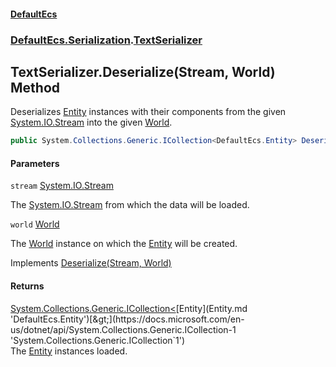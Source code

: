 #### [DefaultEcs](DefaultEcs.md 'DefaultEcs')
### [DefaultEcs.Serialization](DefaultEcs.md#DefaultEcs.Serialization 'DefaultEcs.Serialization').[TextSerializer](TextSerializer.md 'DefaultEcs.Serialization.TextSerializer')

## TextSerializer.Deserialize(Stream, World) Method

Deserializes [Entity](Entity.md 'DefaultEcs.Entity') instances with their components from the given [System.IO.Stream](https://docs.microsoft.com/en-us/dotnet/api/System.IO.Stream 'System.IO.Stream') into the given [World](World.md 'DefaultEcs.World').

```csharp
public System.Collections.Generic.ICollection<DefaultEcs.Entity> Deserialize(System.IO.Stream stream, DefaultEcs.World world);
```
#### Parameters

<a name='DefaultEcs.Serialization.TextSerializer.Deserialize(System.IO.Stream,DefaultEcs.World).stream'></a>

`stream` [System.IO.Stream](https://docs.microsoft.com/en-us/dotnet/api/System.IO.Stream 'System.IO.Stream')

The [System.IO.Stream](https://docs.microsoft.com/en-us/dotnet/api/System.IO.Stream 'System.IO.Stream') from which the data will be loaded.

<a name='DefaultEcs.Serialization.TextSerializer.Deserialize(System.IO.Stream,DefaultEcs.World).world'></a>

`world` [World](World.md 'DefaultEcs.World')

The [World](World.md 'DefaultEcs.World') instance on which the [Entity](Entity.md 'DefaultEcs.Entity') will be created.

Implements [Deserialize(Stream, World)](ISerializer.Deserialize(Stream,World).md 'DefaultEcs.Serialization.ISerializer.Deserialize(System.IO.Stream, DefaultEcs.World)')

#### Returns
[System.Collections.Generic.ICollection&lt;](https://docs.microsoft.com/en-us/dotnet/api/System.Collections.Generic.ICollection-1 'System.Collections.Generic.ICollection`1')[Entity](Entity.md 'DefaultEcs.Entity')[&gt;](https://docs.microsoft.com/en-us/dotnet/api/System.Collections.Generic.ICollection-1 'System.Collections.Generic.ICollection`1')  
The [Entity](Entity.md 'DefaultEcs.Entity') instances loaded.